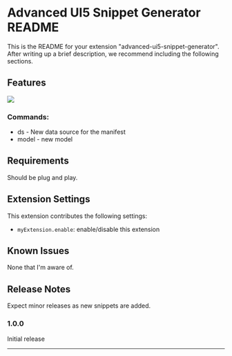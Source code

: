 # Advanced UI5 Snippet Generator README

This is the README for your extension "advanced-ui5-snippet-generator". After writing up a brief description, we recommend including the following sections.

## Features

![](media/Demo.gif)

### Commands:
* ds - New data source for the manifest
* model - new model 

## Requirements

Should be plug and play.

## Extension Settings

This extension contributes the following settings:

* `myExtension.enable`: enable/disable this extension

## Known Issues

None that I'm aware of.

## Release Notes

Expect minor releases as new snippets are added.

### 1.0.0

Initial release


-----------------------------------------------------------------------------------------------------------


